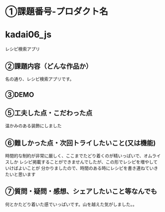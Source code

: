# ①課題番号-プロダクト名
# kadai06_js
レシピ検索アプリ

## ②課題内容（どんな作品か）
名の通り、レシピ検索アプリです。

## ③DEMO


## ⑤工夫した点・こだわった点
温かみのある装飾にしました

## ⑥難しかった点・次回トライしたいこと(又は機能)
時間的な制約が非常に厳しく、ここまでたどり着くのが精いっぱいで、オムライスしか
レシピ掲載することができませんでしたが、この形でレシピを増やしていけばよいことが
分かりましたので、時間のある時にレシピを書き連ねていきたいと思います

## ⑦質問・疑問・感想、シェアしたいこと等なんでも
何とかたどり着いた感でいっぱいです。山を越えた気がしました。。
